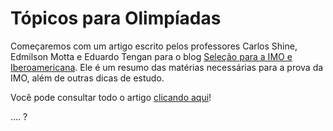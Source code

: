 
# Tópicos para Olimpíadas

Começaremos com um artigo escrito pelos professores Carlos Shine, Edmilson Motta e Eduardo Tengan para o blog [Seleção para a IMO e Iberoamericana](http://imoibero.blogspot.com.br/). Ele é um resumo das matérias necessárias para a prova da IMO, além de outras dicas de estudo.

Você pode consultar todo o artigo [clicando aqui](http://cyshine.webs.com/email-imo.pdf)!

.... ?